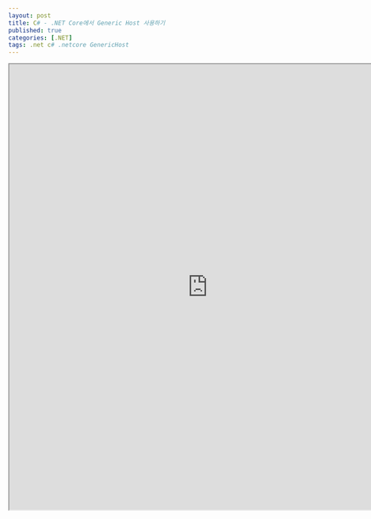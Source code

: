 ```yaml
---
layout: post
title: C# - .NET Core에서 Generic Host 사용하기
published: true
categories: [.NET]
tags: .net c# .netcore GenericHost
---  
```

<iframe width="800" height="900" src="https://docs.google.com/document/d/e/2PACX-1vTuxi12e0SY3gQ3F2H2QuFJZ9bBa5NxvLN5lzmYySpn7OVlpIol2Bc0OePNOlgZMOb8GWaNBFSYcOTF/pub?embedded=true"></iframe>    
   